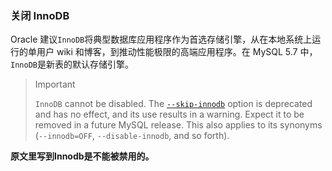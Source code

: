 ### 关闭 InnoDB

Oracle 建议`InnoDB`将典型数据库应用程序作为首选存储引擎，从在本地系统上运行的单用户 wiki 和博客，到推动性能极限的高端应用程序。在 MySQL 5.7 中，`InnoDB`是新表的默认存储引擎。

> Important
>
> `InnoDB` cannot be disabled. The [`--skip-innodb`](https://dev.mysql.com/doc/refman/5.7/en/innodb-parameters.html#option_mysqld_innodb) option is deprecated and has no effect, and its use results in a warning. Expect it to be removed in a future MySQL release. This also applies to its synonyms (`--innodb=OFF`, `--disable-innodb`, and so forth).

**原文里写到Innodb是不能被禁用的。**